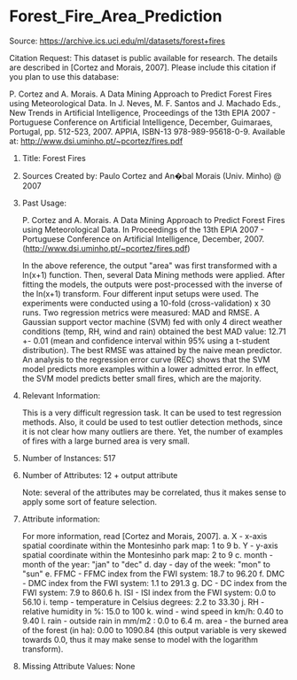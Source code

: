 # Forest_Fire_Area_Prediction

Source: https://archive.ics.uci.edu/ml/datasets/forest+fires

Citation Request:
This dataset is public available for research. The details are described in [Cortez and Morais, 2007].
Please include this citation if you plan to use this database:

P. Cortez and A. Morais. A Data Mining Approach to Predict Forest Fires using Meteorological Data.
In J. Neves, M. F. Santos and J. Machado Eds., New Trends in Artificial Intelligence,
Proceedings of the 13th EPIA 2007 - Portuguese Conference on Artificial Intelligence, December,
Guimaraes, Portugal, pp. 512-523, 2007. APPIA, ISBN-13 978-989-95618-0-9.
Available at: http://www.dsi.uminho.pt/~pcortez/fires.pdf

 1. Title: Forest Fires

 2. Sources
    Created by: Paulo Cortez and An�bal Morais (Univ. Minho) @ 2007

 3. Past Usage:

    P. Cortez and A. Morais. A Data Mining Approach to Predict Forest Fires using Meteorological Data.
    In Proceedings of the 13th EPIA 2007 - Portuguese Conference on Artificial Intelligence,
    December, 2007. (http://www.dsi.uminho.pt/~pcortez/fires.pdf)

    In the above reference, the output "area" was first transformed with a ln(x+1) function.
    Then, several Data Mining methods were applied. After fitting the models, the outputs were
    post-processed with the inverse of the ln(x+1) transform. Four different input setups were
    used. The experiments were conducted using a 10-fold (cross-validation) x 30 runs. Two
    regression metrics were measured: MAD and RMSE. A Gaussian support vector machine (SVM) fed
    with only 4 direct weather conditions (temp, RH, wind and rain) obtained the best MAD value:
    12.71 +- 0.01 (mean and confidence interval within 95% using a t-student distribution). The
    best RMSE was attained by the naive mean predictor. An analysis to the regression error curve
    (REC) shows that the SVM model predicts more examples within a lower admitted error. In effect,
    the SVM model predicts better small fires, which are the majority.

 4. Relevant Information:

    This is a very difficult regression task. It can be used to test regression methods. Also,
    it could be used to test outlier detection methods, since it is not clear how many outliers
    are there. Yet, the number of examples of fires with a large burned area is very small.

 5. Number of Instances: 517

 6. Number of Attributes: 12 + output attribute

    Note: several of the attributes may be correlated, thus it makes sense to apply some sort of
    feature selection.

 7. Attribute information:

    For more information, read [Cortez and Morais, 2007].
     a. X - x-axis spatial coordinate within the Montesinho park map: 1 to 9
     b. Y - y-axis spatial coordinate within the Montesinho park map: 2 to 9
     c. month - month of the year: "jan" to "dec"
     d. day - day of the week: "mon" to "sun"
     e. FFMC - FFMC index from the FWI system: 18.7 to 96.20
     f. DMC - DMC index from the FWI system: 1.1 to 291.3
     g. DC - DC index from the FWI system: 7.9 to 860.6
     h. ISI - ISI index from the FWI system: 0.0 to 56.10
     i. temp - temperature in Celsius degrees: 2.2 to 33.30
     j. RH - relative humidity in %: 15.0 to 100
     k. wind - wind speed in km/h: 0.40 to 9.40
     l. rain - outside rain in mm/m2 : 0.0 to 6.4
     m. area - the burned area of the forest (in ha): 0.00 to 1090.84
        (this output variable is very skewed towards 0.0, thus it may make
        sense to model with the logarithm transform). 

 8. Missing Attribute Values: None
